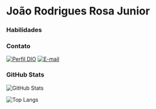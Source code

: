 # João Rodrigues Rosa Junior


### Habilidades



### Contato

[![Perfil DIO](https://img.shields.io/badge/-Meu%20Perfil%20na%20DIO-fcba03?style=for-the-badge)](https://www.dio.me/users/jrrjunior2020)
[![E-mail](https://img.shields.io/badge/-Email-fff?style=for-the-badge&logo=gmail&logoColor=E94D5F)](mailto:jrrjunior2020@gmail.com)

### GitHub Stats
![GitHub Stats](https://github-readme-stats.vercel.app/api?username=jrrjunior2020&theme=transparent&bg_color=000&border_color=fcba03&show_icons=true&icon_color=fcba03&title_color=fcba03&text_color=FFF)

![Top Langs](https://github-readme-stats-git-masterrstaa-rickstaa.vercel.app/api/top-langs/?username=jrrjunior2020&layout=compact&bg_color=000&border_color=fcba03&title_color=fcba03&text_color=FFF)
